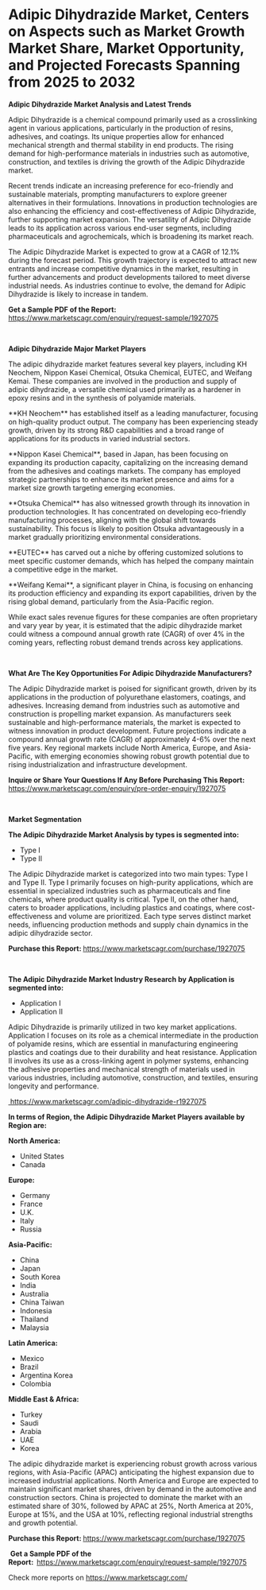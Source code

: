 <p><h1>Adipic Dihydrazide Market, Centers on Aspects such as Market Growth Market Share, Market Opportunity, and Projected Forecasts Spanning from 2025 to 2032</h1></p><p><strong>Adipic Dihydrazide Market Analysis and Latest Trends</strong></p>
<p><p>Adipic Dihydrazide is a chemical compound primarily used as a crosslinking agent in various applications, particularly in the production of resins, adhesives, and coatings. Its unique properties allow for enhanced mechanical strength and thermal stability in end products. The rising demand for high-performance materials in industries such as automotive, construction, and textiles is driving the growth of the Adipic Dihydrazide market.</p><p>Recent trends indicate an increasing preference for eco-friendly and sustainable materials, prompting manufacturers to explore greener alternatives in their formulations. Innovations in production technologies are also enhancing the efficiency and cost-effectiveness of Adipic Dihydrazide, further supporting market expansion. The versatility of Adipic Dihydrazide leads to its application across various end-user segments, including pharmaceuticals and agrochemicals, which is broadening its market reach.</p><p>The Adipic Dihydrazide Market is expected to grow at a CAGR of 12.1% during the forecast period. This growth trajectory is expected to attract new entrants and increase competitive dynamics in the market, resulting in further advancements and product developments tailored to meet diverse industrial needs. As industries continue to evolve, the demand for Adipic Dihydrazide is likely to increase in tandem.</p></p>
<p><strong>Get a Sample PDF of the Report:&nbsp;</strong> <a href="https://www.marketscagr.com/enquiry/request-sample/1927075?utm_campaign=2942&utm_medium=2&utm_source=Github&utm_content=ia&utm_term=28032025&utm_id=adipic-dihydrazide">https://www.marketscagr.com/enquiry/request-sample/1927075</a></p>
<p>&nbsp;</p>
<p><strong>Adipic Dihydrazide Major Market Players</strong></p>
<p><p>The adipic dihydrazide market features several key players, including KH Neochem, Nippon Kasei Chemical, Otsuka Chemical, EUTEC, and Weifang Kemai. These companies are involved in the production and supply of adipic dihydrazide, a versatile chemical used primarily as a hardener in epoxy resins and in the synthesis of polyamide materials.</p><p>**KH Neochem** has established itself as a leading manufacturer, focusing on high-quality product output. The company has been experiencing steady growth, driven by its strong R&D capabilities and a broad range of applications for its products in varied industrial sectors.</p><p>**Nippon Kasei Chemical**, based in Japan, has been focusing on expanding its production capacity, capitalizing on the increasing demand from the adhesives and coatings markets. The company has employed strategic partnerships to enhance its market presence and aims for a market size growth targeting emerging economies.</p><p>**Otsuka Chemical** has also witnessed growth through its innovation in production technologies. It has concentrated on developing eco-friendly manufacturing processes, aligning with the global shift towards sustainability. This focus is likely to position Otsuka advantageously in a market gradually prioritizing environmental considerations.</p><p>**EUTEC** has carved out a niche by offering customized solutions to meet specific customer demands, which has helped the company maintain a competitive edge in the market.</p><p>**Weifang Kemai**, a significant player in China, is focusing on enhancing its production efficiency and expanding its export capabilities, driven by the rising global demand, particularly from the Asia-Pacific region.</p><p>While exact sales revenue figures for these companies are often proprietary and vary year by year, it is estimated that the adipic dihydrazide market could witness a compound annual growth rate (CAGR) of over 4% in the coming years, reflecting robust demand trends across key applications.</p></p>
<p>&nbsp;</p>
<p><strong>What Are The Key Opportunities For Adipic Dihydrazide Manufacturers?</strong></p>
<p><p>The Adipic Dihydrazide market is poised for significant growth, driven by its applications in the production of polyurethane elastomers, coatings, and adhesives. Increasing demand from industries such as automotive and construction is propelling market expansion. As manufacturers seek sustainable and high-performance materials, the market is expected to witness innovation in product development. Future projections indicate a compound annual growth rate (CAGR) of approximately 4-6% over the next five years. Key regional markets include North America, Europe, and Asia-Pacific, with emerging economies showing robust growth potential due to rising industrialization and infrastructure development.</p></p>
<p><strong>Inquire or Share Your Questions If Any Before Purchasing This Report:</strong> <a href="https://www.marketscagr.com/enquiry/pre-order-enquiry/1927075?utm_campaign=2942&utm_medium=2&utm_source=Github&utm_content=ia&utm_term=28032025&utm_id=adipic-dihydrazide">https://www.marketscagr.com/enquiry/pre-order-enquiry/1927075</a></p>
<p>&nbsp;</p>
<p><strong>Market Segmentation</strong></p>
<p><strong>The Adipic Dihydrazide Market Analysis by types is segmented into:</strong></p>
<p><ul><li>Type I</li><li>Type II</li></ul></p>
<p><p>The Adipic Dihydrazide market is categorized into two main types: Type I and Type II. Type I primarily focuses on high-purity applications, which are essential in specialized industries such as pharmaceuticals and fine chemicals, where product quality is critical. Type II, on the other hand, caters to broader applications, including plastics and coatings, where cost-effectiveness and volume are prioritized. Each type serves distinct market needs, influencing production methods and supply chain dynamics in the adipic dihydrazide sector.</p></p>
<p><strong>Purchase this Report:&nbsp;</strong><a href="https://www.marketscagr.com/purchase/1927075?utm_campaign=2942&utm_medium=2&utm_source=Github&utm_content=ia&utm_term=28032025&utm_id=adipic-dihydrazide">https://www.marketscagr.com/purchase/1927075</a></p>
<p>&nbsp;</p>
<p><strong>The Adipic Dihydrazide Market Industry Research by Application is segmented into:</strong></p>
<p><ul><li>Application I</li><li>Application II</li></ul></p>
<p><p>Adipic Dihydrazide is primarily utilized in two key market applications. Application I focuses on its role as a chemical intermediate in the production of polyamide resins, which are essential in manufacturing engineering plastics and coatings due to their durability and heat resistance. Application II involves its use as a cross-linking agent in polymer systems, enhancing the adhesive properties and mechanical strength of materials used in various industries, including automotive, construction, and textiles, ensuring longevity and performance.</p></p>
<p><a href="https://www.marketscagr.com/adipic-dihydrazide-r1927075?utm_campaign=2942&utm_medium=2&utm_source=Github&utm_content=ia&utm_term=28032025&utm_id=adipic-dihydrazide">&nbsp;https://www.marketscagr.com/adipic-dihydrazide-r1927075</a></p>
<p><strong>In terms of Region, the Adipic Dihydrazide Market Players available by Region are:</strong></p>
<p>
    <p> <strong> North America: </strong>
        <ul>
            <li>United States</li>
            <li>Canada</li>
        </ul>
        </p> 
    <p> <strong> Europe: </strong>
        <ul>
            <li>Germany</li>
            <li>France</li>
            <li>U.K.</li>
            <li>Italy</li>
            <li>Russia</li>
        </ul>
        </p> 
    <p> <strong> Asia-Pacific: </strong>
        <ul>
            <li>China</li>
            <li>Japan</li>
            <li>South Korea</li>
            <li>India</li>
            <li>Australia</li>
            <li>China Taiwan</li>
            <li>Indonesia</li>
            <li>Thailand</li>
            <li>Malaysia</li>
        </ul>
        </p> 
    <p> <strong> Latin America: </strong>
        <ul>
            <li>Mexico</li>
            <li>Brazil</li>
            <li>Argentina Korea</li>
            <li>Colombia</li>
        </ul>
        </p> 
    <p> <strong> Middle East & Africa: </strong>
        <ul>
            <li>Turkey</li>
            <li>Saudi</li>
            <li>Arabia</li>
            <li>UAE</li>
            <li>Korea</li>
        </ul>
    </p>
    </p>
<p><p>The adipic dihydrazide market is experiencing robust growth across various regions, with Asia-Pacific (APAC) anticipating the highest expansion due to increased industrial applications. North America and Europe are expected to maintain significant market shares, driven by demand in the automotive and construction sectors. China is projected to dominate the market with an estimated share of 30%, followed by APAC at 25%, North America at 20%, Europe at 15%, and the USA at 10%, reflecting regional industrial strengths and growth potential.</p></p>
<p><strong>Purchase this Report: </strong><a href="https://www.marketscagr.com/purchase/1927075?utm_campaign=2942&utm_medium=2&utm_source=Github&utm_content=ia&utm_term=28032025&utm_id=adipic-dihydrazide">https://www.marketscagr.com/purchase/1927075</a></p>
<p>&nbsp;<strong>Get a Sample PDF of the Report:&nbsp;&nbsp;</strong><a href="https://www.marketscagr.com/enquiry/request-sample/1927075?utm_campaign=2942&utm_medium=2&utm_source=Github&utm_content=ia&utm_term=28032025&utm_id=adipic-dihydrazide">https://www.marketscagr.com/enquiry/request-sample/1927075</a></p>
<p><strong></strong></p>
<p>Check more reports on <a href="https://www.marketscagr.com/?utm_campaign=2942&utm_medium=2&utm_source=Github&utm_content=ia&utm_term=28032025&utm_id=adipic-dihydrazide">https://www.marketscagr.com/</a></p>